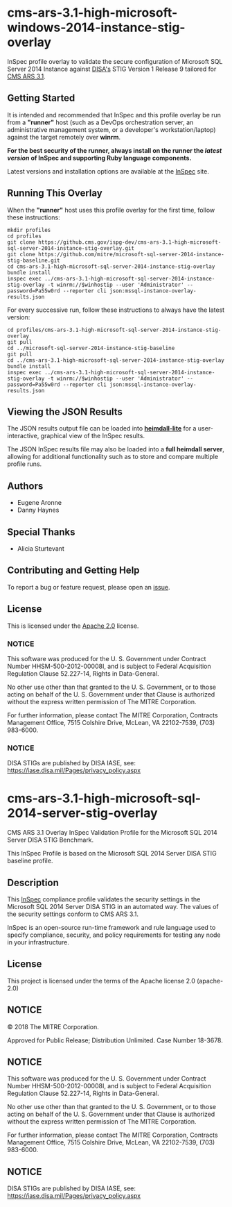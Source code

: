 # cms-ars-3.1-high-microsoft-windows-2014-instance-stig-overlay

InSpec profile overlay to validate the secure configuration of Microsoft SQL Server 2014 Instance against [DISA's](https://iase.disa.mil/stigs/Pages/index.aspx) STIG Version 1 Release 9 tailored for [CMS ARS 3.1](https://www.cms.gov/Research-Statistics-Data-and-Systems/CMS-Information-Technology/InformationSecurity/Info-Security-Library-Items/ARS-31-Publication.html).

## Getting Started  
It is intended and recommended that InSpec and this profile overlay be run from a __"runner"__ host (such as a DevOps orchestration server, an administrative management system, or a developer's workstation/laptop) against the target remotely over __winrm__.

__For the best security of the runner, always install on the runner the _latest version_ of InSpec and supporting Ruby language components.__ 

Latest versions and installation options are available at the [InSpec](http://inspec.io/) site.

## Running This Overlay
When the __"runner"__ host uses this profile overlay for the first time, follow these instructions: 

```
mkdir profiles
cd profiles
git clone https://github.cms.gov/ispg-dev/cms-ars-3.1-high-microsoft-sql-server-2014-instance-stig-overlay.git
git clone https://github.com/mitre/microsoft-sql-server-2014-instance-stig-baseline.git
cd cms-ars-3.1-high-microsoft-sql-server-2014-instance-stig-overlay
bundle install
inspec exec ../cms-ars-3.1-high-microsoft-sql-server-2014-instance-stig-overlay -t winrm://$winhostip --user 'Administrator' --password=Pa55w0rd --reporter cli json:mssql-instance-overlay-results.json
```

For every successive run, follow these instructions to always have the latest version:

```
cd profiles/cms-ars-3.1-high-microsoft-sql-server-2014-instance-stig-overlay
git pull
cd ../microsoft-sql-server-2014-instance-stig-baseline
git pull
cd ../cms-ars-3.1-high-microsoft-sql-server-2014-instance-stig-overlay
bundle install
inspec exec ../cms-ars-3.1-high-microsoft-sql-server-2014-instance-stig-overlay -t winrm://$winhostip --user 'Administrator' --password=Pa55w0rd --reporter cli json:mssql-instance-overlay-results.json
```

## Viewing the JSON Results

The JSON results output file can be loaded into __[heimdall-lite](https://mitre.github.io/heimdall-lite/)__ for a user-interactive, graphical view of the InSpec results. 

The JSON InSpec results file may also be loaded into a __full heimdall server__, allowing for additional functionality such as to store and compare multiple profile runs.

## Authors
* Eugene Aronne
* Danny Haynes

## Special Thanks
* Alicia Sturtevant

## Contributing and Getting Help
To report a bug or feature request, please open an [issue](https://github.com/ejaronne/readmes/issues/new).

## License
This is licensed under the [Apache 2.0](https://github.com/mitre/project/blob/master/LICENSE.md) license. 

### NOTICE  

This software was produced for the U. S. Government under Contract Number HHSM-500-2012-00008I, and is subject to Federal Acquisition Regulation Clause 52.227-14, Rights in Data-General.  

No other use other than that granted to the U. S. Government, or to those acting on behalf of the U. S. Government under that Clause is authorized without the express written permission of The MITRE Corporation.

For further information, please contact The MITRE Corporation, Contracts Management Office, 7515 Colshire Drive, McLean, VA  22102-7539, (703) 983-6000.

### NOTICE
DISA STIGs are published by DISA IASE, see: https://iase.disa.mil/Pages/privacy_policy.aspx

# cms-ars-3.1-high-microsoft-sql-2014-server-stig-overlay

CMS ARS 3.1 Overlay InSpec Validation Profile for the Microsoft SQL 2014 Server DISA STIG Benchmark.

This InSpec Profile is based on the Microsoft SQL 2014 Server DISA STIG baseline profile.

## Description

This [InSpec](https://github.com/chef/inspec) compliance profile validates the security settings in the Microsoft SQL 2014 Server DISA STIG in an automated way. The values of the security settings conform to CMS ARS 3.1.

InSpec is an open-source run-time framework and rule language used to specify compliance, security, and policy requirements for testing any node in your infrastructure.

## License
This project is licensed under the terms of the Apache license 2.0 (apache-2.0)

## NOTICE
© 2018 The MITRE Corporation.

Approved for Public Release; Distribution Unlimited. Case Number 18-3678.

## NOTICE
This software was produced for the U. S. Government under Contract Number HHSM-500-2012-00008I, and is subject to Federal Acquisition Regulation Clause 52.227-14, Rights in Data-General.

No other use other than that granted to the U. S. Government, or to those acting on behalf of the U. S. Government under that Clause is authorized without the express written permission of The MITRE Corporation.

For further information, please contact The MITRE Corporation, Contracts Management Office, 7515 Colshire Drive, McLean, VA 22102-7539, (703) 983-6000.

## NOTICE
DISA STIGs are published by DISA IASE, see: https://iase.disa.mil/Pages/privacy_policy.aspx
